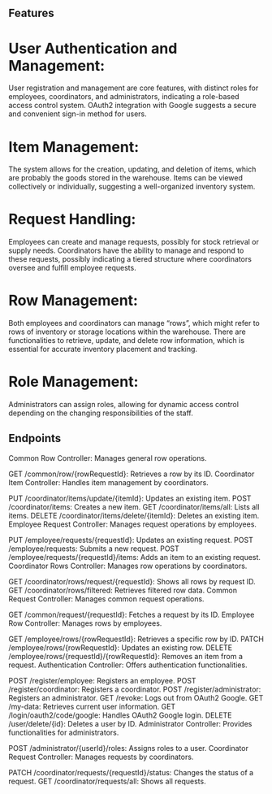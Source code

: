 ## Features

# User Authentication and Management:
User registration and management are core features, with distinct roles for employees, coordinators, and administrators, indicating a role-based access control system.
OAuth2 integration with Google suggests a secure and convenient sign-in method for users.
# Item Management:
The system allows for the creation, updating, and deletion of items, which are probably the goods stored in the warehouse.
Items can be viewed collectively or individually, suggesting a well-organized inventory system.
# Request Handling:
Employees can create and manage requests, possibly for stock retrieval or supply needs.
Coordinators have the ability to manage and respond to these requests, possibly indicating a tiered structure where coordinators oversee and fulfill employee requests.
# Row Management:
Both employees and coordinators can manage “rows”, which might refer to rows of inventory or storage locations within the warehouse.
There are functionalities to retrieve, update, and delete row information, which is essential for accurate inventory placement and tracking.
# Role Management:
Administrators can assign roles, allowing for dynamic access control depending on the changing responsibilities of the staff.



## Endpoints
Common Row Controller: Manages general row operations.

GET /common/row/{rowRequestId}: Retrieves a row by its ID.
Coordinator Item Controller: Handles item management by coordinators.

PUT /coordinator/items/update/{itemId}: Updates an existing item.
POST /coordinator/items: Creates a new item.
GET /coordinator/items/all: Lists all items.
DELETE /coordinator/items/delete/{itemId}: Deletes an existing item.
Employee Request Controller: Manages request operations by employees.

PUT /employee/requests/{requestId}: Updates an existing request.
POST /employee/requests: Submits a new request.
POST /employee/requests/{requestId}/items: Adds an item to an existing request.
Coordinator Rows Controller: Manages row operations by coordinators.

GET /coordinator/rows/request/{requestId}: Shows all rows by request ID.
GET /coordinator/rows/filtered: Retrieves filtered row data.
Common Request Controller: Manages common request operations.

GET /common/request/{requestId}: Fetches a request by its ID.
Employee Row Controller: Manages rows by employees.

GET /employee/rows/{rowRequestId}: Retrieves a specific row by ID.
PATCH /employee/rows/{rowRequestId}: Updates an existing row.
DELETE /employee/rows/{requestId}/{rowRequestId}: Removes an item from a request.
Authentication Controller: Offers authentication functionalities.

POST /register/employee: Registers an employee.
POST /register/coordinator: Registers a coordinator.
POST /register/administrator: Registers an administrator.
GET /revoke: Logs out from OAuth2 Google.
GET /my-data: Retrieves current user information.
GET /login/oauth2/code/google: Handles OAuth2 Google login.
DELETE /user/delete/{id}: Deletes a user by ID.
Administrator Controller: Provides functionalities for administrators.

POST /administrator/{userId}/roles: Assigns roles to a user.
Coordinator Request Controller: Manages requests by coordinators.

PATCH /coordinator/requests/{requestId}/status: Changes the status of a request.
GET /coordinator/requests/all: Shows all requests.
